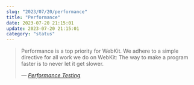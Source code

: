 ```yaml
---
slug: "2023/07/20/performance"
title: "Performance"
date: 2023-07-20 21:15:01
update: 2023-07-20 21:15:01
category: "status"
---
```


> Performance is a top priority for WebKit. We adhere to a simple directive for all work we do on WebKit: The way to make a program faster is to never let it get slower.
> 
> <cite>&mdash; [Performance Testing](https://webkit.org/performance/)</cite>
